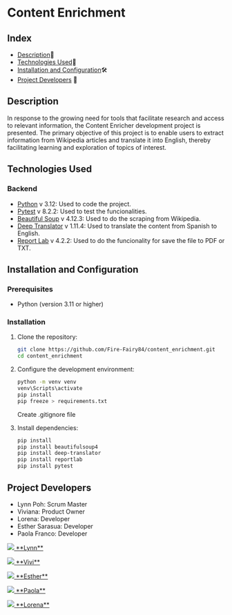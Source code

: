 # Content Enrichment

## Index 

- [Description](#description)📝
- [Technologies Used](#technologies-used)📲
- [Installation and Configuration](#installation-and-configuration)🛠️
- [Project Developers](#project-developers) 🦾


## Description

In response to the growing need for tools that facilitate research and access to relevant information, the Content Enricher development project is presented. The primary objective of this project is to enable users to extract information from Wikipedia articles and translate it into English, thereby facilitating learning and exploration of topics of interest.

## Technologies Used

### Backend
- [Python](https://www.python.org/downloads/) v 3.12: Used to code the project.
- [Pytest](https://docs.pytest.org/en/8.2.x/) v 8.2.2: Used to test the funcionalities.
- [Beautiful Soup](https://pypi.org/project/beautifulsoup4/) v 4.12.3: Used to do the scraping from Wikipedia.
- [Deep Translator](https://pypi.org/project/deep-translator/) v 1.11.4: Used to translate the content from Spanish to English.
- [Report Lab](https://pypi.org/project/reportlab/) v 4.2.2: Used to do the funcionality for save the file to PDF or TXT.
  
## Installation and Configuration

### Prerequisites

- Python (version 3.11 or higher)

### Installation

1. Clone the repository:
    ```bash
    git clone https://github.com/Fire-Fairy84/content_enrichment.git
    cd content_enrichment
    ```

2. Configure the development environment:
    ```bash
    python -m venv venv
   venv\Scripts\activate
   pip install
   pip freeze > requirements.txt
    ```
    Create .gitignore file


   
3. Install dependencies:
    ```bash
    pip install
   pip install beautifulsoup4
   pip install deep-translator
   pip install reportlab
   pip install pytest
    ```

## Project Developers

- Lynn Poh: Scrum Master
- Viviana: Product Owner
- Lorena: Developer
- Esther Sarasua: Developer
- Paola Franco: Developer
    
<p> <a href="https://github.com/Dpoetess">
    <img src="https://img.shields.io/badge/GitHub-100000?style=for-the-badge&logo=github&logoColor=white"> **Lynn**</a></p>

<p> <a href="https://github.com/RafGab">
    <img src="https://img.shields.io/badge/GitHub-100000?style=for-the-badge&logo=github&logoColor=white"> **Vivi**</a></p>

<p> <a href="https://github.com/Fire-Fairy84">
    <img src="https://img.shields.io/badge/GitHub-100000?style=for-the-badge&logo=github&logoColor=white"> **Esther**</a></p>

<p> <a href="https://github.com/0795PAO">
    <img src="https://img.shields.io/badge/GitHub-100000?style=for-the-badge&logo=github&logoColor=white"> **Paola**</a></p>

<p> <a href="https://github.com/loren-2">
    <img src="https://img.shields.io/badge/GitHub-100000?style=for-the-badge&logo=github&logoColor=white"> **Lorena**</a></p>



